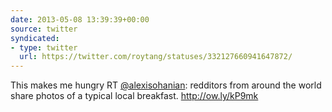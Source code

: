 ```yaml
---
date: 2013-05-08 13:39:39+00:00
source: twitter
syndicated:
- type: twitter
  url: https://twitter.com/roytang/statuses/332127660941647872/
---
```


This makes me hungry RT [@alexisohanian](https://twitter.com/alexisohanian/): redditors from around the world share photos of a typical local breakfast. http://ow.ly/kP9mk